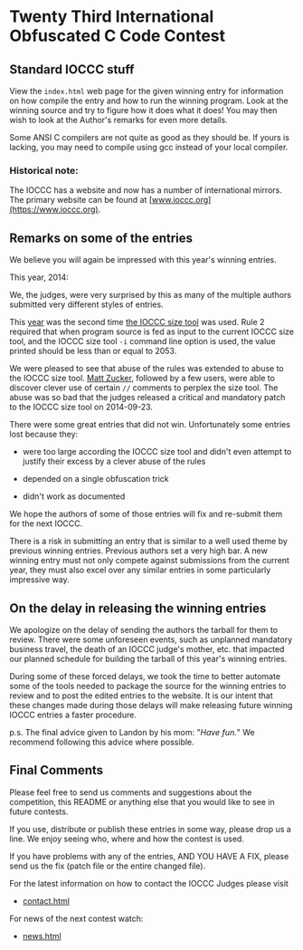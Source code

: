# Twenty Third International Obfuscated C Code Contest


## Standard IOCCC stuff

View the `index.html` web page for the given winning entry for information on how
compile the entry and how to run the winning program.  Look at the winning
source and try to figure how it does what it does!  You may then wish to look at
the Author's remarks for even more details.

Some ANSI C compilers are not quite as good as they should be.  If
yours is lacking, you may need to compile using gcc instead of your
local compiler.


### Historical note:

The IOCCC has a website and now has a number of international mirrors.
The primary website can be found at [www.ioccc.org](https://www.ioccc.org).


## Remarks on some of the entries

We believe you will again be impressed with this year's winning entries.

This year, 2014:

We, the judges, were very surprised by this as many of the multiple
authors submitted very different styles of entries.

This [year](index.html) was the second time [the IOCCC size
tool](%%REPO_URL%%/2014/iocccsize.c) was used. Rule 2
required that when program source is fed as input to the current IOCCC size
tool, and the IOCCC size tool `-i` command line option is used, the value
printed should be less than or equal to 2053.

We were pleased to see that abuse of the rules was extended to abuse to the
IOCCC size tool.  [Matt Zucker](../authors.html#Matt_Zucker), followed by a few
users, were able to discover clever use of certain `//` comments to perplex the
size tool.  The abuse was so bad that the judges released a critical and
mandatory patch to the IOCCC size tool on 2014-09-23.

There were some great entries that did not win.  Unfortunately
some entries lost because they:

+ were too large according the IOCCC size tool and didn't
  even attempt to justify their excess by a clever abuse of the rules

+ depended on a single obfuscation trick

+ didn't work as documented

We hope the authors of some of those entries will fix and re-submit
them for the next IOCCC.

There is a risk in submitting an entry that is similar to a well
used theme by previous winning entries.  Previous authors set a very high
bar.  A new winning entry must not only compete against submissions
from the current year, they must also excel over any similar entries
in some particularly impressive way.


## On the delay in releasing the winning entries

We apologize on the delay of sending the authors the tarball for them
to review.  There were some unforeseen events, such as unplanned mandatory
business travel, the death of an IOCCC judge's mother, etc. that impacted
our planned schedule for building the tarball of this year's winning entries.

During some of these forced delays, we took the time to better automate
some of the tools needed to package the source for the winning entries to review
and to post the edited entries to the website.  It is our intent that
these changes made during those delays will make releasing future winning IOCCC
entries a faster procedure.

p.s. The final advice given to Landon by his mom: "_Have fun._"
We recommend following this advice where possible.


## Final Comments

Please feel free to send us comments and suggestions about the
competition, this README or anything else that you would like to see in
future contests.

If you use, distribute or publish these entries in some way, please drop
us a line.  We enjoy seeing who, where and how the contest is used.

If you have problems with any of the entries, AND YOU HAVE A FIX, please
send us the fix (patch file or the entire changed file).

For the latest information on how to contact the IOCCC Judges please visit

* [contact.html](../contact.html)

For news of the next contest watch:

* [news.html](../news.html)


<!--

    Copyright © 1984-2024 by Landon Curt Noll. All Rights Reserved.

    You are free to share and adapt this file under the terms of this license:

        Creative Commons Attribution-ShareAlike 4.0 International (CC BY-SA 4.0)

    For more information, see:

        https://creativecommons.org/licenses/by-sa/4.0/

-->
